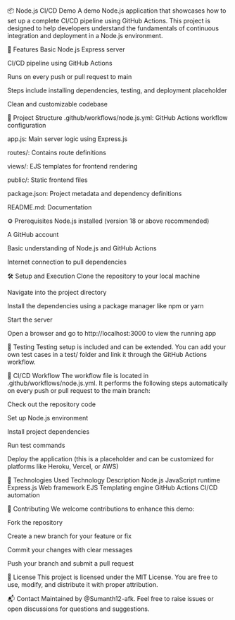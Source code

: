 📦 Node.js CI/CD Demo
A demo Node.js application that showcases how to set up a complete CI/CD pipeline using GitHub Actions. This project is designed to help developers understand the fundamentals of continuous integration and deployment in a Node.js environment.

🚀 Features
Basic Node.js Express server

CI/CD pipeline using GitHub Actions

Runs on every push or pull request to main

Steps include installing dependencies, testing, and deployment placeholder

Clean and customizable codebase

🧱 Project Structure
.github/workflows/node.js.yml: GitHub Actions workflow configuration

app.js: Main server logic using Express.js

routes/: Contains route definitions

views/: EJS templates for frontend rendering

public/: Static frontend files

package.json: Project metadata and dependency definitions

README.md: Documentation

⚙️ Prerequisites
Node.js installed (version 18 or above recommended)

A GitHub account

Basic understanding of Node.js and GitHub Actions

Internet connection to pull dependencies

🛠️ Setup and Execution
Clone the repository to your local machine

Navigate into the project directory

Install the dependencies using a package manager like npm or yarn

Start the server

Open a browser and go to http://localhost:3000 to view the running app

🧪 Testing
Testing setup is included and can be extended.
You can add your own test cases in a test/ folder and link it through the GitHub Actions workflow.

🤖 CI/CD Workflow
The workflow file is located in .github/workflows/node.js.yml. It performs the following steps automatically on every push or pull request to the main branch:

Check out the repository code

Set up Node.js environment

Install project dependencies

Run test commands

Deploy the application (this is a placeholder and can be customized for platforms like Heroku, Vercel, or AWS)

🧰 Technologies Used
Technology	Description
Node.js	JavaScript runtime
Express.js	Web framework
EJS	Templating engine
GitHub Actions	CI/CD automation

🤝 Contributing
We welcome contributions to enhance this demo:

Fork the repository

Create a new branch for your feature or fix

Commit your changes with clear messages

Push your branch and submit a pull request

📄 License
This project is licensed under the MIT License. You are free to use, modify, and distribute it with proper attribution.

📬 Contact
Maintained by @Sumanth12-afk.
Feel free to raise issues or open discussions for questions and suggestions.

